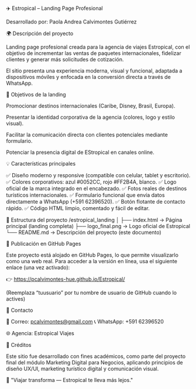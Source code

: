 ✈️ Estropical – Landing Page Profesional

Desarrollado por: Paola Andrea Calvimontes Gutiérrez

🌍 Descripción del proyecto

Landing page profesional creada para la agencia de viajes Estropical, con el objetivo de incrementar las ventas de paquetes internacionales, fidelizar clientes y generar más solicitudes de cotización.

El sitio presenta una experiencia moderna, visual y funcional, adaptada a dispositivos móviles y enfocada en la conversión directa a través de WhatsApp.

🎯 Objetivos de la landing

Promocionar destinos internacionales (Caribe, Disney, Brasil, Europa).

Presentar la identidad corporativa de la agencia (colores, logo y estilo visual).

Facilitar la comunicación directa con clientes potenciales mediante formulario.

Potenciar la presencia digital de EStropical en canales online.

💡 Características principales

✅ Diseño moderno y responsive (compatible con celular, tablet y escritorio).
✅ Colores corporativos: azul #0052CC, rojo #FF2B4A, blanco.
✅ Logo oficial de la marca integrado en el encabezado.
✅ Fotos reales de destinos turísticos internacionales.
✅ Formulario funcional que envía datos directamente a WhatsApp (+591 62396520).
✅ Botón flotante de contacto rápido.
✅ Código HTML limpio, comentado y fácil de editar.

🧩 Estructura del proyecto
/estropical_landing
│
├── index.html           → Página principal (landing completa)
├── logo_final.png       → Logo oficial de Estropical
└── README.md            → Descripción del proyecto (este documento)

🚀 Publicación en GitHub Pages

Este proyecto está alojado en GitHub Pages, lo que permite visualizarlo como una web real.
Para acceder a la versión en línea, usa el siguiente enlace (una vez activado):

👉 https://pcalvimontes-hue.github.io/Estropical/

(Reemplaza “tuusuario” por tu nombre de usuario de GitHub cuando lo actives)

💬 Contacto

📧 Correo: pcalvimontes@gmail.com
📞 WhatsApp: +591 62396520

🌐 Agencia: Estropical Viajes

🏁 Créditos

Este sitio fue desarrollado con fines académicos, como parte del proyecto final del módulo Marketing Digital para Negocios, aplicando principios de diseño UX/UI, marketing turístico digital y comunicación visual.

💙 "Viajar transforma — Estropical te lleva más lejos."
